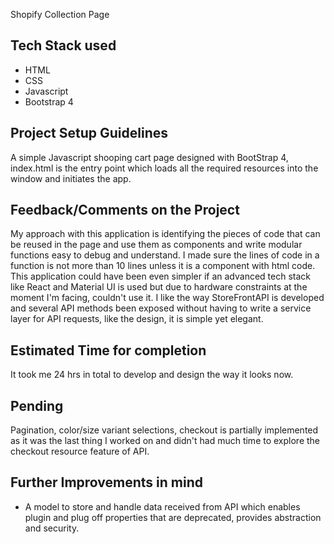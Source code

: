Shopify Collection Page

## Tech Stack used
* HTML
* CSS
* Javascript
* Bootstrap 4

## Project Setup Guidelines
A simple Javascript shooping cart page designed with BootStrap 4, index.html is the entry point which loads all the required resources into the window and initiates the app.

## Feedback/Comments on the Project
My approach with this application is identifying the pieces of code that can be reused in the page and use them as components and write modular functions easy to debug and understand. I made sure the lines of code in a function is not more than 10 lines unless it is a component with html code. This application could have been even simpler if an advanced tech stack like React and Material UI is used but due to hardware constraints at the moment I'm facing, couldn't use it. I like the way StoreFrontAPI is developed and several API methods been exposed without having to write a service layer for API requests, like the design, it is simple yet elegant.

## Estimated Time for completion
It took me 24 hrs in total to develop and design the way it looks now.

## Pending
Pagination, color/size variant selections, checkout is partially implemented as it was the last thing I worked on and didn't had much time to explore the checkout resource feature of API.   

## Further Improvements in mind
* A model to store and handle data received from API which enables plugin and plug off properties that are deprecated, provides abstraction and security.
